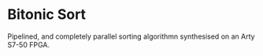 # Bitonic Sort
Pipelined, and completely parallel sorting algorithmn synthesised on an Arty S7-50 FPGA.
